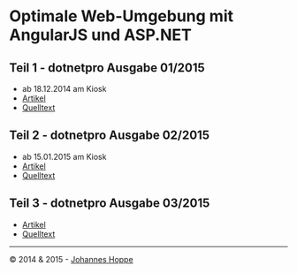 # Optimale Web-Umgebung mit AngularJS und ASP.NET

## Teil 1 - dotnetpro Ausgabe 01/2015
* ab 18.12.2014 am Kiosk 
* [Artikel](Artikel1/index.md)
* [Quelltext](Artikel1/AngularDemo)

## Teil 2 - dotnetpro Ausgabe 02/2015
* ab 15.01.2015 am Kiosk
* [Artikel](Artikel2/index.md)
* [Quelltext](Artikel2/AngularDemo)

## Teil 3 - dotnetpro Ausgabe 03/2015
* [Artikel](Artikel3/index.md)
* [Quelltext](Artikel3/AngularDemo)

---

&copy; 2014 & 2015 - [Johannes Hoppe](http://www.haushoppe-its.de)